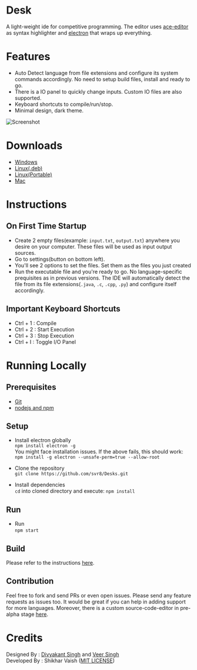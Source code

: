 # Desk
A light-weight ide for competitive programming. The editor uses [ace-editor](https://github.com/ajaxorg/ace) as syntax highlighter and [electron](https://electronjs.org/) that wraps up everything.

# Features
- Auto Detect language from file extensions and configure its system commands accordingly. No need to setup build files, install and ready to go.
- There is a IO panel to quickly change inputs. Custom IO files are also supported.
- Keyboard shortcuts to compile/run/stop.
- Minimal design, dark theme.

![Screenshot](https://github.com/svr8/Desk/blob/master/Preview.PNG)

# Downloads
+ [Windows](https://www.mediafire.com/file/3g7d2dmntep23ig/Desk-win32-ia32.zip/file)
+ [Linux(.deb)](http://www.mediafire.com/file/74qq1c7yoq3ufca/desk_1.1.4_amd64.deb/file)
+ [Linux(Portable)](https://www.mediafire.com/file/pdx6a3l2xdt4y3z/Desk-linux-x64.zip/file)
+ [Mac](https://www.mediafire.com/file/ufkhnlmozw6kvb0/Desk-darwin-x64.zip/file)

# Instructions
## On First Time Startup
- Create 2 empty files(example: `input.txt`, `output.txt`) anywhere you desire on your computer. These files will be used as input output sources.
- Go to settings(button on bottom left).
- You'll see 2 options to set the files. Set them as the files you just created
- Run the executable file and you're ready to go. No language-specific prequisites as in previous versions. The IDE will automatically detect the file from its file extensions(`.java`, `.c`, `.cpp`, `.py`) and configure itself accordingly.

## Important Keyboard Shortcuts
- Ctrl + 1 : Compile
- Ctrl + 2 : Start Execution
- Ctrl + 3 : Stop Execution
- Ctrl + I : Toggle I/O Panel

# Running Locally
## Prerequisites
+ [Git](https://git-scm.com/)
+ [nodejs and npm](https://nodejs.org/en/)

## Setup
+ Install electron globally<br/>
`npm install electron -g`<br/>
You might face installation issues. If the above fails, this should work:<br/>
`npm install -g electron --unsafe-perm=true --allow-root`

+ Clone the repository<br/>
`git clone https://github.com/svr8/Desks.git`

+ Install dependencies<br/>
`cd` into cloned directory and execute:
`npm install`

## Run
+ Run<br/>
`npm start`

## Build
Please refer to the instructions [here](https://www.christianengvall.se/electron-installer-debian-package/).

## Contribution
Feel free to fork and send PRs or even open issues. Please send any feature requests as issues too. It would be great if you can help in adding support for more languages.
Moreover, there is a custom source-code-editor in pre-alpha stage [here](https://github.com/MFOSSociety/sourcecodearea).

# Credits
Designed By : [Divyakant Singh](https://www.behance.net/divyakantsingh) and [Veer Singh](https://www.instagram.com/weavingweb/) <br/>
Developed By : Shikhar Vaish ([MIT LICENSE](https://github.com/svr8/Desk/blob/master/LICENSE))
